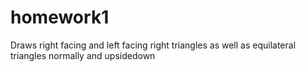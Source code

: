 # homework1
Draws right facing and left facing right triangles as well as equilateral triangles normally and upsidedown
